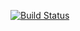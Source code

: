 [![Build Status](https://travis-ci.org/huyhoang17/CRNN_CTC_English_Handwriting_Recognition.svg?branch=master)](https://travis-ci.org/huyhoang17/CRNN_CTC_English_Handwriting_Recognition)